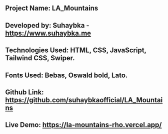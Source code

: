 ## Project Name: LA_Mountains

## Developed by: Suhaybka - https://www.suhaybka.me

## Technologies Used: HTML, CSS, JavaScript, Tailwind CSS, Swiper.

## Fonts Used: Bebas, Oswald bold, Lato.

## Github Link: https://github.com/suhaybkaofficial/LA_Mountains

## Live Demo: https://la-mountains-rho.vercel.app/